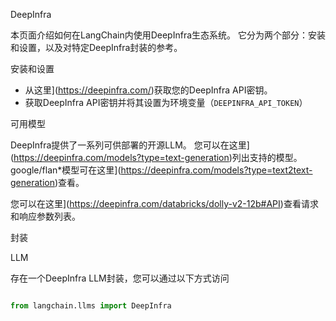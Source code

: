 DeepInfra


本页面介绍如何在LangChain内使用DeepInfra生态系统。
它分为两个部分：安装和设置，以及对特定DeepInfra封装的参考。


安装和设置
- 从这里](https://deepinfra.com/)获取您的DeepInfra API密钥。
- 获取DeepInfra API密钥并将其设置为环境变量（`DEEPINFRA_API_TOKEN`）


可用模型


DeepInfra提供了一系列可供部署的开源LLM。
您可以在这里](https://deepinfra.com/models?type=text-generation)列出支持的模型。
google/flan\*模型可在这里](https://deepinfra.com/models?type=text2text-generation)查看。


您可以在这里](https://deepinfra.com/databricks/dolly-v2-12b#API)查看请求和响应参数列表。


封装


LLM


存在一个DeepInfra LLM封装，您可以通过以下方式访问
```python

from langchain.llms import DeepInfra

```

